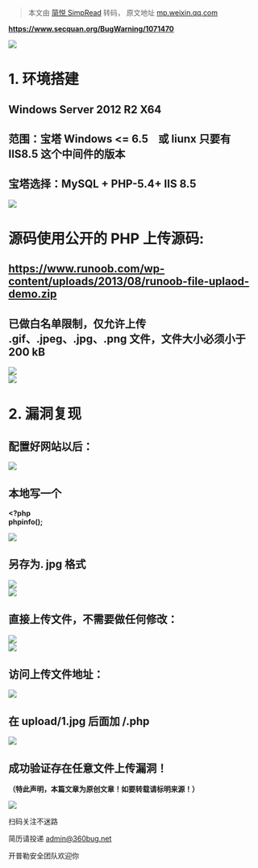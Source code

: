 > 本文由 [简悦 SimpRead](http://ksria.com/simpread/) 转码， 原文地址 [mp.weixin.qq.com](https://mp.weixin.qq.com/s/25ncF8PuXh4Aob49TPFfbw)

**https://www.secquan.org/BugWarning/1071470**

**![](https://mmbiz.qpic.cn/mmbiz_png/ORwL8p4cVxRNGJLVK7DFg6MGr6diahKOkJbH7OvXcj5aG3mibfyicthqUIxtCP8zz52rjcRv1fVj9gymtVAESLJRw/640?wx_fmt=png)**

**1. 环境搭建**
===========

**Windows Server 2012 R2 X64**
------------------------------

**范围：宝塔 Windows <= 6.5    或 liunx 只要有 IIS8.5 这个中间件的版本**
-------------------------------------------------------

**宝塔选择：MySQL + PHP-5.4+ IIS 8.5**
---------------------------------

**![](https://mmbiz.qpic.cn/mmbiz_png/ORwL8p4cVxRNGJLVK7DFg6MGr6diahKOkJdia19VibNO9XyXjU53s7RtHUUfnpH3BicORXPH3aOF5Xaf0VX4Nr9Ldw/640?wx_fmt=png)**

**源码使用公开的 PHP 上传源码:**
=====================

**https://www.runoob.com/wp-content/uploads/2013/08/runoob-file-uplaod-demo.zip**
---------------------------------------------------------------------------------

**已做白名单限制，仅允许上传 .gif、.jpeg、.jpg、.png 文件，文件大小必须小于 200 kB**
---------------------------------------------------------

**![](https://mmbiz.qpic.cn/mmbiz_png/ORwL8p4cVxRNGJLVK7DFg6MGr6diahKOkHlS1cJbsxfTpZelJDaT4EBBLBBaeAiaVlE8Zysn08ibFlUyA312U1ApA/640?wx_fmt=png)  
![](https://mmbiz.qpic.cn/mmbiz_png/ORwL8p4cVxRNGJLVK7DFg6MGr6diahKOkz8X5jOicuaaLUguRnAaGpo64ib9qpicOemQQmwD4P7G0kaAicjXKWYic4Lg/640?wx_fmt=png)**

**2. 漏洞复现**
===========

**配置好网站以后：**
------------

**![](https://mmbiz.qpic.cn/mmbiz_png/ORwL8p4cVxRNGJLVK7DFg6MGr6diahKOk9qb7iasKZMaq0o4pCPuATicNiaiaaPib59tvB4RfEicWrnP9DMxXIaXMkjrA/640?wx_fmt=png)**

**本地写一个**
---------

**<?php  
phpinfo();**

**![](https://mmbiz.qpic.cn/mmbiz_png/ORwL8p4cVxRNGJLVK7DFg6MGr6diahKOkIBLjFD9WzWTbdic1rrVRATOUEcQ2fGyN38AvibA6lFuR5Lk8IDlLal0A/640?wx_fmt=png)**

**另存为. jpg 格式**
---------------

**![](https://mmbiz.qpic.cn/mmbiz_png/ORwL8p4cVxRNGJLVK7DFg6MGr6diahKOkXGCWia1ibWlpexfQp4ico6Bn0NfJqLLEaInsA2gxHmHa0SvnHtic4x79TQ/640?wx_fmt=png)  
![](https://mmbiz.qpic.cn/mmbiz_png/ORwL8p4cVxRNGJLVK7DFg6MGr6diahKOkt7JToPtnfOqlRkucBx9VmHzdeZPVRuS1D6SBjlt6OfgwU2ZZ1I5H3A/640?wx_fmt=png)**

**直接上传文件，不需要做任何修改：**
--------------------

**![](https://mmbiz.qpic.cn/mmbiz_png/ORwL8p4cVxRNGJLVK7DFg6MGr6diahKOkFp3WSMqmu0mS8cJ2qeBPWHmkzaZUvrXdW11Wgj2iaF9QDTP2otXa8tQ/640?wx_fmt=png)  
![](https://mmbiz.qpic.cn/mmbiz_png/ORwL8p4cVxRNGJLVK7DFg6MGr6diahKOkRO1gicQWp7xT8cGRibF296EUEbibpxQD1IrIYfDN1X32niaVEEuehZckQA/640?wx_fmt=png)**

**访问上传文件地址：**
-------------

**![](https://mmbiz.qpic.cn/mmbiz_png/ORwL8p4cVxRNGJLVK7DFg6MGr6diahKOkJSz26EsNibrWH1yNjS1OicGsmth34QCO2KXbib7IouNEEA82QjLO1TzrA/640?wx_fmt=png)**

**在 upload/1.jpg 后面加 /.php**
----------------------------

**![](https://mmbiz.qpic.cn/mmbiz_png/ORwL8p4cVxRNGJLVK7DFg6MGr6diahKOkRKnjRXh0soVnONNdsYqGN2FZwHoa5eBuXhqmp0ajhvAx4hKsWnBfibg/640?wx_fmt=png)**

**成功验证存在任意文件上传漏洞！**
-------------------

**（特此声明，本篇文章为原创文章！如要转载请标明来源！）**

![](https://mmbiz.qpic.cn/mmbiz_jpg/ORwL8p4cVxSlLTvUjLjuQUR6y6W6pLDulwBQClNzPtc9iayZO0lVTJHM8flTL0SKTbx3mLaTbzjUWMc8EFFsLFA/640?wx_fmt=jpeg)

  

  

扫码关注不迷路

简历请投递 admin@360bug.net

开普勒安全团队欢迎你

‍